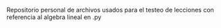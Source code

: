 Repositorio personal de archivos usados para el testeo de lecciones con referencia al algebra lineal en .py
